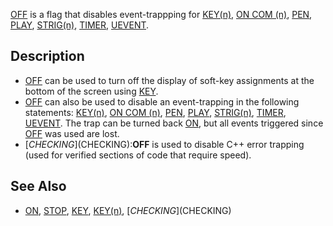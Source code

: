 [OFF](OFF) is a flag that disables event-trappping for [KEY(n)](KEY(n)), [ON COM (n)](ON-COM-(n)), [PEN](PEN), [PLAY](PLAY), [STRIG(n)](STRIG(n)), [TIMER](TIMER), [UEVENT](UEVENT).

## Description

* [OFF](OFF) can be used to turn off the display of soft-key assignments at the bottom of the screen using [KEY](KEY).
* [OFF](OFF) can also be used to disable an event-trapping in the following statements: [KEY(n)](KEY(n)), [ON COM (n)](ON-COM-(n)), [PEN](PEN), [PLAY](PLAY), [STRIG(n)](STRIG(n)), [TIMER](TIMER), [UEVENT](UEVENT). The trap can be turned back [ON](ON), but all events triggered since [OFF](OFF) was used are lost.
* [$CHECKING]($CHECKING):**OFF** is used to disable C++ error trapping (used for verified sections of code that require speed).

## See Also

* [ON](ON), [STOP](STOP), [KEY](KEY), [KEY(n)](KEY(n)), [$CHECKING]($CHECKING)
